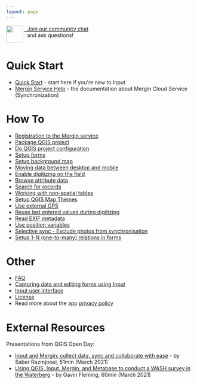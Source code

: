```yaml
---
layout: page
---
```


<div><img align="left" width="45" height="45" src="https://raw.githubusercontent.com/MerginMaps/docs/main/src/.vuepress/public/slack.svg"><a href="https://merginmaps.com/community/join">&nbsp;&nbsp;Join our community chat</a><br/>&nbsp;&nbsp;and ask questions!</div> <br/>

# Quick Start
- [Quick Start](quick-start.html) - start here if you're new to Input
- [Mergin Service Help](https://help.cloudmergin.com) - the documentation about Mergin Cloud Service (Synchronization)

# How To
- [Registration to the Mergin service](howto/registration)
- [Package QGIS project](howto/package_qgis_project)
- [Do QGIS project configuration](howto/project_config)
- [Setup forms](/howto/settingup_forms)
- [Setup background map](howto/settingup_background_map)
- [Moving data between desktop and mobile](howto/data_sync)
- [Enable digitizing on the field](howto/enable_digitizing)
- [Browse attribute data](howto/enable_browsing)
- [Search for records](howto/search_data)
- [Working with non-spatial tables](howto/working_with_nonspatial_data)
- [Setup QGIS Map Themes](howto/setup_themes)
- [Use external GPS ](howto/external_gps)
- [Reuse last entered values during digitizing](howto/reuse_entered_values)
- [Read EXIF metadata](howto/exif_metadata)
- [Use position variables](howto/position_variables)
- [Selective sync - Exclude photos from synchronisation](howto/selective_sync)
- [Setup 1-N (one-to-many) relations in forms](/howto/settingup_forms_one-to-many)

# Other
- [FAQ](faq)
- [Capturing data and editing forms using Input](using_input)
- [Input user interface](input_ui)
- [License](licensing)
- Read more about the app [privacy policy](privacy)

# External Resources

Presentations from QGIS Open Day:
- [Input and Mergin: collect data, sync and collaborate with ease](https://www.youtube.com/watch?v=UT5xcvcNQR0) - by Saber Razmjooei, 51min (March 2021)
- [Using QGIS, Input, Mergin, and Metabase to conduct a WASH survey in the Waterberg](https://www.youtube.com/watch?v=lxgUY7zcH1Q) - by Gavin Fleming, 60min (March 2021)
